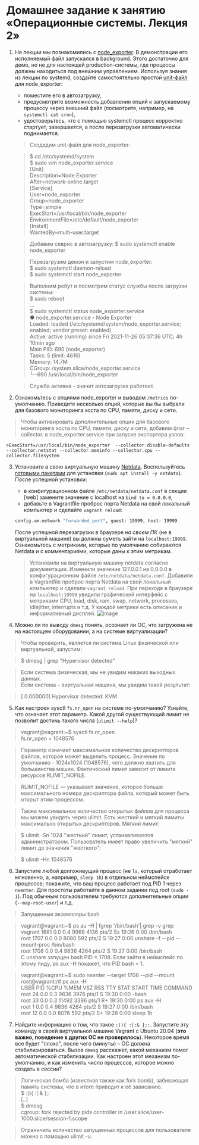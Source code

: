 # Домашнее задание к занятию «Операционные системы. Лекция 2»

1. На лекции мы познакомились с [node_exporter](https://github.com/prometheus/node_exporter/releases). В демонстрации его исполняемый файл запускался в background. Этого достаточно для демо, но не для настоящей production-системы, где процессы должны находиться под внешним управлением. Используя знания из лекции по systemd, создайте самостоятельно простой [unit-файл](https://www.freedesktop.org/software/systemd/man/systemd.service.html) для node_exporter:
    * поместите его в автозагрузку,
    * предусмотрите возможность добавления опций к запускаемому процессу через внешний файл (посмотрите, например, на `systemctl cat cron`),
    * удостоверьтесь, что с помощью systemctl процесс корректно стартует, завершается, а после перезагрузки автоматически поднимается.

	>Создадим unit-файл для node_exporter:  

   >$ cd /etc/systemd/system  
	 $ sudo vim node_exporter.service  
	[Unit]  
		Description=Node Exporter  
		After=network-online.target  
	[Service]  
		User=node_exporter  
		Group=node_exporter  
		Type=simple  
		ExecStart=/usr/local/bin/node_exporter  
		EnvironmentFile=/etc/default/node_exporter  
	[Install]  
		WantedBy=multi-user.target  
	
	>Добавим севрис в автозагрузку:
	$ sudo systemctl enable node_exporter
	
	>Перезагрузим демон и запустим node_exporter:  
	$ sudo systemctl daemon-reload  
	$ sudo systemctl start node_exporter  
	
	>Выполним ребут и посмотрим статус службы после загрузки системы:  
	$ sudo reboot  
	...  
	$ sudo systemctl status node_exporter.service  
	● node_exporter.service - Node Exporter  
     Loaded: loaded (/etc/systemd/system/node_exporter.service; enabled; vendor preset: enabled)  
     Active: active (running) since Fri 2021-11-26 05:37:36 UTC; 4h 10min ago  
   Main PID: 690 (node_exporter)  
      Tasks: 5 (limit: 4616)  
     Memory: 14.7M  
     CGroup: /system.slice/node_exporter.service  
             └─690 /usr/local/bin/node_exporter  
			 
	>Служба активна - значит автозагрузка работает.

	
2. Ознакомьтесь с опциями node_exporter и выводом `/metrics` по-умолчанию. Приведите несколько опций, которые вы бы выбрали для базового мониторинга хоста по CPU, памяти, диску и сети.

 >Чтобы активировать дополнительные опции для базового мониторинга хоста по CPU, памяти, диску и сети, добавим флаг –collector. <name> в node_exporter.service при запуске экспортера узлов:

	>ExecStart=/usr/local/bin/node_exporter  --collector.disable-defaults --collector.netstat --collector.meminfo --collector.cpu --collector.filesystem


3. Установите в свою виртуальную машину [Netdata](https://github.com/netdata/netdata). Воспользуйтесь [готовыми пакетами](https://packagecloud.io/netdata/netdata/install) для установки (`sudo apt install -y netdata`). После успешной установки:
    * в конфигурационном файле `/etc/netdata/netdata.conf` в секции [web] замените значение с localhost на `bind to = 0.0.0.0`,
    * добавьте в Vagrantfile проброс порта Netdata на свой локальный компьютер и сделайте `vagrant reload`:
    ```bash
    config.vm.network "forwarded_port", guest: 19999, host: 19999
    ```
    После успешной перезагрузки в браузере *на своем ПК* (не в виртуальной машине) вы должны суметь зайти на `localhost:19999`. Ознакомьтесь с метриками, которые по умолчанию собираются Netdata и с комментариями, которые даны к этим метрикам.


	>Установили на виртуальную машину netdata согласно документации. Изменили значение 127.0.0.1 на 0.0.0.0 в конфигурационном файле `/etc/netdata/netdata.conf`. Добавили в Vagrantfile проброс порта Netdata на свой локальный компьютер и сделали `vagrant reload`. При переходе в браузере на `localhost:19999` увидили графический интерфейс с метриками CPU, load, disk, ram, swap, network, processes, idlejitter, interrupts и т.д. У каждой метрики есть описание и информативный дисплей.
![image](https://user-images.githubusercontent.com/87534423/144200386-ac11d687-0be2-417d-8355-0c32ead77d80.png)


4. Можно ли по выводу `dmesg` понять, осознает ли ОС, что загружена не на настоящем оборудовании, а на системе виртуализации?  

>Чтобы проверить, является ли система Linux физической или виртуальной, запустим:  

>$ dmesg | grep "Hypervisor detected"  

>Если система физическая, мы не увидим никаких выходных данных.  
>Если система – виртуальная машина, мы увидим такой результат:  

>[ 0.000000] Hypervisor detected: KVM  

5. Как настроен sysctl `fs.nr_open` на системе по-умолчанию? Узнайте, что означает этот параметр. Какой другой существующий лимит не позволит достичь такого числа (`ulimit --help`)?  

>vagrant@vagrant:~$ sysctl fs.nr_open  
>fs.nr_open = 1048576  

>Параметр означает максимальное количество дескрипторов файлов, которое может выделить процесс. Значение по умолчанию - 1024х1024 (1048576), чего должно хватить для большинства машин. Фактический лимит зависит от лимита ресурсов RLIMIT_NOFILE.

>RLIMIT_NOFILE — указывает значение, которое больше максимального номера дескриптора файла, который может быть открыт этим процессом.

>Также максимальное количество открытых файлов для процесса мы можем увидеть через ulimit. Есть жесткий и мягкий лимиты максимально открытых дескрипторов. Мягкий лимит:   

>	$ ulimit -Sn
>	1024
>"жесткий" лимит, устанавливается администратором. Пользователь имеет право увеличить "мягкий" лимит до значения "жесткого":

>	$ ulimit -Hn
	1048576

6. Запустите любой долгоживущий процесс (не `ls`, который отработает мгновенно, а, например, `sleep 1h`) в отдельном неймспейсе процессов; покажите, что ваш процесс работает под PID 1 через `nsenter`. Для простоты работайте в данном задании под root (`sudo -i`). Под обычным пользователем требуются дополнительные опции (`--map-root-user`) и т.д.

>Запущенные экземпляры bash

>vagrant@vagrant:~$ ps au -H | fgrep '/bin/bash'| grep -v grep  
vagrant     1681  0.0  0.4   9968  4136 pts/2    Ss   19:26   0:00 /bin/bash  
root        1707  0.0  0.0   8080   592 pts/2    S    19:27   0:00       unshare -f --pid --mount-proc /bin/bash  
root        1708  0.0  0.4   9836  4264 pts/2    S    19:27   0:00         /bin/bash  
С unshare запущен bash PID = 1708. Если зайти в неймспейс по этому пиду, ps aux -H покажет, что PID bash = 1.  

>vagrant@vagrant:~$ sudo nsenter --target 1708 --pid --mount  
root@vagrant:/# ps aux -H  
USER         PID %CPU %MEM    VSZ   RSS TTY      STAT START   TIME COMMAND  
root          24  0.0  0.3   9836  3976 pts/1    S    19:30   0:00 -bash  
root          33  0.0  0.3  11492  3396 pts/1    R+   19:30   0:00   ps aux -H  
root           1  0.0  0.4   9836  4264 pts/2    S    19:27   0:00 /bin/bash  
root          12  0.0  0.0   8076   592 pts/2    S+   19:28   0:00   sleep 1h  

7. Найдите информацию о том, что такое `:(){ :|:& };:`. Запустите эту команду в своей виртуальной машине Vagrant с Ubuntu 20.04 (**это важно, поведение в других ОС не проверялось**). Некоторое время все будет "плохо", после чего (минуты) – ОС должна стабилизироваться. Вызов `dmesg` расскажет, какой механизм помог автоматической стабилизации. Как настроен этот механизм по-умолчанию, и как изменить число процессов, которое можно создать в сессии?

>Логическая бомба (известная также как fork bomb), забивающая память системы, что в итоге приводит к её зависанию.    
 $ :(){ :|:& };:  
 [..]  
 $ dmesg  
 cgroup: fork rejected by pids controller in /user.slice/user-1000.slice/session-1.scope  
 
>Ограничить количество запущенных процессов для пользователя можно с помощью ulimit -u. 
